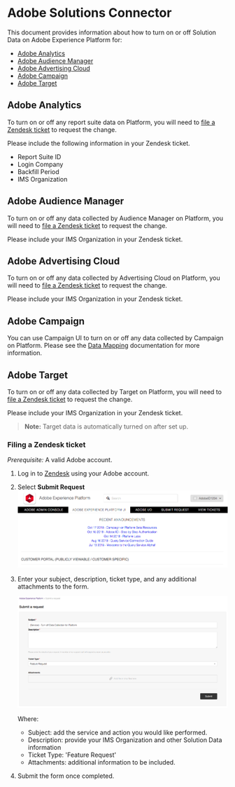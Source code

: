 # Adobe Solutions Connector

This document provides information about how to turn on or off Solution Data on Adobe Experience Platform for:
  - [Adobe Analytics](#adobe-analytics)
  - [Adobe Audience Manager](#adobe-audience-manager)
  - [Adobe Advertising Cloud](#adobe-advertising-cloud)
  - [Adobe Campaign](#adobe-campaign)
  - [Adobe Target](#adobe-target)

 
## Adobe Analytics

To turn on or off any report suite data on Platform, you will need to [file a Zendesk ticket](#filing-a-zendesk-ticket) to request the change. 

Please include the following information in your Zendesk ticket.
- Report Suite ID
- Login Company
- Backfill Period
- IMS Organization

## Adobe Audience Manager

To turn on or off any data collected by Audience Manager on Platform, you will need to [file a Zendesk ticket](#filing-a-zendesk-ticket) to request the change. 

Please include your IMS Organization in your Zendesk ticket.

## Adobe Advertising Cloud

To turn on or off any data collected by Advertising Cloud on Platform, you will need to [file a Zendesk ticket](#filing-a-zendesk-ticket) to request the change. 

Please include your IMS Organization in your Zendesk ticket.

## Adobe Campaign

You can use Campaign UI to turn on or off any data collected by Campaign on Platform. Please see the [Data Mapping][datamapping] documentation for more information. 

## Adobe Target

To turn on or off any data collected by Target on Platform, you will need to [file a Zendesk ticket](#filing-a-zendesk-ticket) to request the change. 

Please include your IMS Organization in your Zendesk ticket.

> **Note:** Target data is automatically turned on after set up. 

### Filing a Zendesk ticket

_Prerequisite:_ A valid Adobe account. 

1. Log in to [Zendesk][Zendesk] using your Adobe account.
2. Select **Submit Request** 
![](images/aep-zendesk.png)
3. Enter your subject, description, ticket type, and any additional attachments to the form.

    ![](images/aep-zendesk-submit-request.png)

    Where:
    - Subject: add the service and action you would like performed.
    - Description: provide your IMS Organization and other Solution Data information
    - Ticket Type: 'Feature Request'
    - Attachments: additional information to be included. 

4. Submit the form once completed. 

[datamapping]: https://docs.adobe.com/content/help/en/campaign/prerelease/administration/datamapping.html
[Zendesk]: https://adobeexperienceplatform.zendesk.com/hc/en-us